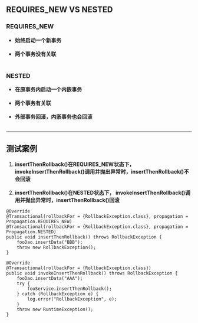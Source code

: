 ## REQUIRES_NEW VS NESTED
### REQUIRES_NEW
* **始终启动一个新事务**<br></br>
* **两个事务没有关联**<br></br>

### NESTED
* **在原事务内启动一个内嵌事务**<br></br>
* **两个事务有关联**<br></br>
* **外部事务回滚，内嵌事务也会回滚**<br></br>

***

## 测试案例
1. **insertThenRollback()在REQUIRES_NEW状态下，
invokeInsertThenRollback()调用并抛出异常时，insertThenRollback()不会回滚**<br></br>
2. **insertThenRollback()在NESTED状态下，
invokeInsertThenRollback()调用并抛出异常时，insertThenRollback()回滚**

```
@Override
@Transactional(rollbackFor = {RollbackException.class}, propagation = Propagation.REQUIRES_NEW)
@Transactional(rollbackFor = {RollbackException.class}, propagation = Propagation.NESTED)
public void insertThenRollback() throws RollbackException {
    fooDao.insertData("BBB");
    throw new RollbackException();
}

@Override
@Transactional(rollbackFor = {RollbackException.class})
public void invokeInsertThenRollback() throws RollbackException {
    fooDao.insertData("AAA");
    try {
        fooService.insertThenRollback();
    } catch (RollbackException e) {
        log.error("RollbackException", e);
    }
    throw new RuntimeException();
}
```